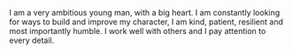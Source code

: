 I am a very ambitious young man, with a big heart. I am constantly looking for ways to build and improve my character, I am kind, patient, resilient and most importantly humble. I work well with others and I pay attention to every detail.
